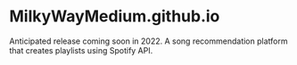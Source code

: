 # MilkyWayMedium.github.io
Anticipated release coming soon in 2022. A song recommendation platform that creates playlists using Spotify API.
